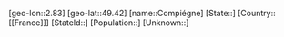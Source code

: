﻿---
location: [49.42,2.83]
mapzoom: [7,12] 
mapmarker: city 
type: City
tags:
- geo/City


SpocWebEntityId: 29648
isDeleted: false
confidential: public

---
[geo-lon::2.83]
[geo-lat::49.42]
[name::Compiégne]
[State::]
[Country::[[France]]]
[StateId::]
[Population::]
[Unknown::]

